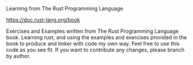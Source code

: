 Learning from The Rust Programming Language


https://doc.rust-lang.org/book


Exercises and Examples written from The Rust Programming Language book. Learning rust, and using the examples and exercises provided in the book to produce and tinker with code my own way. Feel free to use this code as you see fit. If you want to contribute any changes, please branch by author.